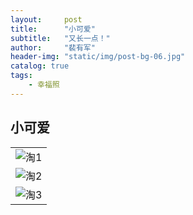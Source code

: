 ```yaml
---
layout:     post
title:      "小可爱"
subtitle:   "又长一点！"
author:     "裴有军"
header-img: "static/img/post-bg-06.jpg"
catalog: true
tags:
    - 幸福照
---
```


## 小可爱

| |
| --------------------------------------------------------------------------------------------- |
| <img src="{{ site.baseurl }}/static/photo/db1.jpeg" alt="淘1">   |
| <img src="{{ site.baseurl }}/static/photo/db2.jpeg" alt="淘2">   |
| <img src="{{ site.baseurl }}/static/photo/db3.jpeg" alt="淘3">   |

